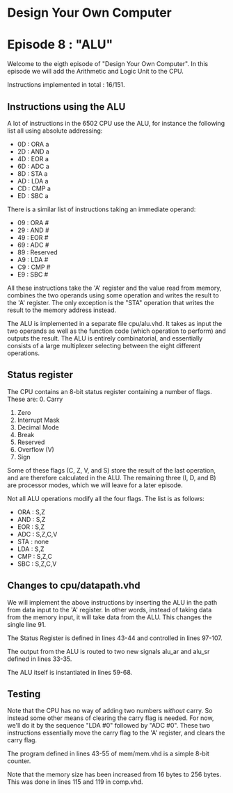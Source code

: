 # Design Your Own Computer
# Episode 8 : "ALU"

Welcome to the eigth episode of "Design Your Own Computer". In this episode
we will add the Arithmetic and Logic Unit to the CPU.

Instructions implemented in total : 16/151.

## Instructions using the ALU
A lot of instructions in the 6502 CPU use the ALU, for instance the following
list all using absolute addressing:
* 0D : ORA a
* 2D : AND a
* 4D : EOR a
* 6D : ADC a
* 8D : STA a
* AD : LDA a
* CD : CMP a
* ED : SBC a

There is a similar list of instructions taking an immediate operand:
* 09 : ORA #
* 29 : AND #
* 49 : EOR #
* 69 : ADC #
* 89 : Reserved
* A9 : LDA #
* C9 : CMP #
* E9 : SBC #

All these instructions take the 'A' register and the value read from memory,
combines the two operands using some operation and writes the result to the 'A'
register. The only exception is the "STA" operation that writes the result to
the memory address instead.

The ALU is implemented in a separate file cpu/alu.vhd. It takes as input the
two operands as well as the function code (which operation to perform) and
outputs the result. The ALU is entirely combinatorial, and essentially consists
of a large multiplexer selecting between the eight different operations.

## Status register
The CPU contains an 8-bit status register containing a number of flags. These
are:
0. Carry
1. Zero
2. Interrupt Mask
3. Decimal Mode
4. Break
5. Reserved
6. Overflow (V)
7. Sign

Some of these flags (C, Z, V, and S) store the result of the last operation,
and are therefore calculated in the ALU. The remaining three (I, D, and B) are
processor modes, which we will leave for a later episode.

Not all ALU operations modify all the four flags. The list is as follows:
* ORA : S,Z
* AND : S,Z
* EOR : S,Z
* ADC : S,Z,C,V
* STA : none
* LDA : S,Z
* CMP : S,Z,C
* SBC : S,Z,C,V

## Changes to cpu/datapath.vhd

We will implement the above instructions by inserting the ALU in the path from
data input to the 'A' register. In other words, instead of taking data from the
memory input, it will take data from the ALU. This changes the single line 91.

The Status Register is defined in lines 43-44 and controlled in lines
97-107.

The output from the ALU is routed to two new signals alu\_ar and alu\_sr
defined in lines 33-35.

The ALU itself is instantiated in lines 59-68.

## Testing
Note that the CPU has no way of adding two numbers *without* carry. So instead
some other means of clearing the carry flag is needed. For now, we'll do it by
the sequence "LDA #0" followed by "ADC #0". These two instructions essentially
move the carry flag to the 'A' register, and clears the carry flag.

The program defined in lines 43-55 of mem/mem.vhd is a simple 8-bit counter.

Note that the memory size has been increased from 16 bytes to 256 bytes. This
was done in lines 115 and 119 in comp.vhd.

